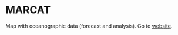 # MARCAT
Map with oceanographic data (forecast and analysis). Go to [website](https://bluenetcat.github.io/MARCAT/).
